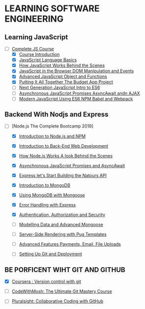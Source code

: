 # LEARNING SOFTWARE ENGINEERING

## Learning JavaScript
- [ ] [Complete JS Course]()
	- [X] [Course Introduction]()
	- [X] [JavaScript Language Basics]()
	- [X] [How JavaScript Works Behind the Scenes]()
	- [X] [JavaScript in the Browser DOM Manipulation and Events]()
	- [X] [Advanced JavaScript Object and Functions]()
	- [X] [Putting It All Together The Budget App Project]()
	- [ ] [Next Generation JavaScript Intro to ES6]()
	- [ ] [Asynchronous JavaScript Promises AsyncAwait andn AJAX]()
	- [ ] [Modern JavaScript Using ES6 NPM Babel and Webpack]()

## Backend With Nodjs and Express
- [ ] [Node.js The Complete Bootcamp 2019]
	- [X] [Introduction to Node.js and NPM]()
	- [X] [Introduction to Back-End Web Development]()
	- [X] [How Node.js Works A look Behind the Scenes]()
	- [X] [Asynchronous JavaScript Promises and AsyncAwait]()
	- [X] [Express let's Start Building the Natours API]()
	- [X] [Introduction to MongoDB]()
	- [X] [Using MongoDB with Mongoose]()
	- [X] [Error Handling with Express]()
	- [X] [Authentication, Authorization and Security]()
	- [ ] [Modelling Data and Advanced Mongoose]()
	- [ ] [Server-Side Rendering with Pug Templates]()
	- [ ] [Advanced Features Payments, Email, File Uploads]()
	- [ ] [Setting Up Git and Deployment]()

	


## BE PORFICENT WIHT GIT AND GITHUB

- [X] [Coursera : Version control with git](https://www.coursera.org/learn/version-control-with-git: )

- [ ] [CodeWithMosh: The Ultimate Git Mastery Course](https://codewithmosh.com/p/the-ultimate-git-course)

- [ ] [Pluralsight: Collaborative Coding with GitHub](https://www.pluralsight.com/paths/collaborative-coding-with-github) 
